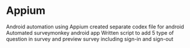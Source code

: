 # Appium
Android automation using Appium
created separate codex file for android
Automated surveymonkey android app
Written script to add 5 type of question in survey and preview survey including sign-in and sign-out
